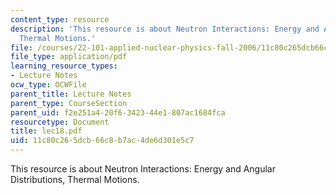 ```yaml
---
content_type: resource
description: 'This resource is about Neutron Interactions: Energy and Angular Distributions,
  Thermal Motions.'
file: /courses/22-101-applied-nuclear-physics-fall-2006/11c80c265dcb66c8b7ac4de6d301e5c7_lec18.pdf
file_type: application/pdf
learning_resource_types:
- Lecture Notes
ocw_type: OCWFile
parent_title: Lecture Notes
parent_type: CourseSection
parent_uid: f2e251a4-20f6-3423-44e1-807ac1684fca
resourcetype: Document
title: lec18.pdf
uid: 11c80c26-5dcb-66c8-b7ac-4de6d301e5c7
---
```

This resource is about Neutron Interactions: Energy and Angular Distributions, Thermal Motions.

